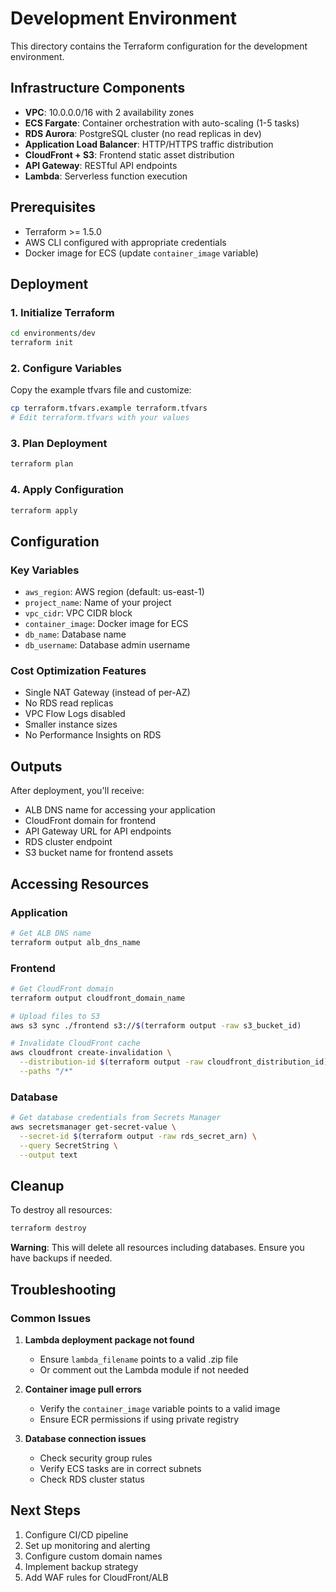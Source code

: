 # Development Environment

This directory contains the Terraform configuration for the development environment.

## Infrastructure Components

- **VPC**: 10.0.0.0/16 with 2 availability zones
- **ECS Fargate**: Container orchestration with auto-scaling (1-5 tasks)
- **RDS Aurora**: PostgreSQL cluster (no read replicas in dev)
- **Application Load Balancer**: HTTP/HTTPS traffic distribution
- **CloudFront + S3**: Frontend static asset distribution
- **API Gateway**: RESTful API endpoints
- **Lambda**: Serverless function execution

## Prerequisites

- Terraform >= 1.5.0
- AWS CLI configured with appropriate credentials
- Docker image for ECS (update `container_image` variable)

## Deployment

### 1. Initialize Terraform

```bash
cd environments/dev
terraform init
```

### 2. Configure Variables

Copy the example tfvars file and customize:

```bash
cp terraform.tfvars.example terraform.tfvars
# Edit terraform.tfvars with your values
```

### 3. Plan Deployment

```bash
terraform plan
```

### 4. Apply Configuration

```bash
terraform apply
```

## Configuration

### Key Variables

- `aws_region`: AWS region (default: us-east-1)
- `project_name`: Name of your project
- `vpc_cidr`: VPC CIDR block
- `container_image`: Docker image for ECS
- `db_name`: Database name
- `db_username`: Database admin username

### Cost Optimization Features

- Single NAT Gateway (instead of per-AZ)
- No RDS read replicas
- VPC Flow Logs disabled
- Smaller instance sizes
- No Performance Insights on RDS

## Outputs

After deployment, you'll receive:

- ALB DNS name for accessing your application
- CloudFront domain for frontend
- API Gateway URL for API endpoints
- RDS cluster endpoint
- S3 bucket name for frontend assets

## Accessing Resources

### Application

```bash
# Get ALB DNS name
terraform output alb_dns_name
```

### Frontend

```bash
# Get CloudFront domain
terraform output cloudfront_domain_name

# Upload files to S3
aws s3 sync ./frontend s3://$(terraform output -raw s3_bucket_id)

# Invalidate CloudFront cache
aws cloudfront create-invalidation \
  --distribution-id $(terraform output -raw cloudfront_distribution_id) \
  --paths "/*"
```

### Database

```bash
# Get database credentials from Secrets Manager
aws secretsmanager get-secret-value \
  --secret-id $(terraform output -raw rds_secret_arn) \
  --query SecretString \
  --output text
```

## Cleanup

To destroy all resources:

```bash
terraform destroy
```

**Warning**: This will delete all resources including databases. Ensure you have backups if needed.

## Troubleshooting

### Common Issues

1. **Lambda deployment package not found**
   - Ensure `lambda_filename` points to a valid .zip file
   - Or comment out the Lambda module if not needed

2. **Container image pull errors**
   - Verify the `container_image` variable points to a valid image
   - Ensure ECR permissions if using private registry

3. **Database connection issues**
   - Check security group rules
   - Verify ECS tasks are in correct subnets
   - Check RDS cluster status

## Next Steps

1. Configure CI/CD pipeline
2. Set up monitoring and alerting
3. Configure custom domain names
4. Implement backup strategy
5. Add WAF rules for CloudFront/ALB
